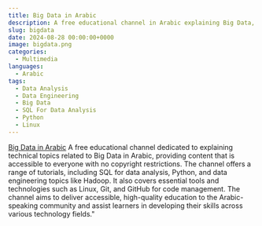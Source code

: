 ```yaml
---
title: Big Data in Arabic
description: A free educational channel in Arabic explaining Big Data, SQL, Python, Hadoop, Linux, Git, and GitHub, with open access content for everyone.
slug: bigdata
date: 2024-08-28 00:00:00+0000
image: bigdata.png
categories:
  - Multimedia
languages:
  - Arabic
tags: 
  - Data Analysis
  - Data Engineering
  - Big Data
  - SQL For Data Analysis
  - Python
  - Linux 
---
```


[Big Data in Arabic](https://www.youtube.com/@bigdata4756) A free educational channel dedicated to explaining technical topics related to Big Data in Arabic, providing content that is accessible to everyone with no copyright restrictions. The channel offers a range of tutorials, including SQL for data analysis, Python, and data engineering topics like Hadoop. It also covers essential tools and technologies such as Linux, Git, and GitHub for code management. The channel aims to deliver accessible, high-quality education to the Arabic-speaking community and assist learners in developing their skills across various technology fields."




